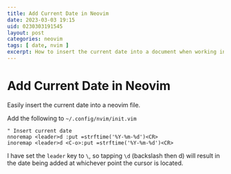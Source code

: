 ```yaml
---
title: Add Current Date in Neovim
date: 2023-03-03 19:15
uid: 0230303191545
layout: post
categories: neovim
tags: [ date, nvim ]
excerpt: How to insert the current date into a document when working in neovim
---
```


# Add Current Date in Neovim

Easily insert the current date into a neovim file.

Add the following to `~/.config/nvim/init.vim`

```
" Insert current date
nnoremap <leader>d :put =strftime('%Y-%m-%d')<CR>
inoremap <leader>d <C-o>:put =strftime('%Y-%m-%d')<CR>
```

I have set the `leader` key to `\`, so tapping `\d` (backslash then d) will result in the date being added at whichever point the cursor is located. 
